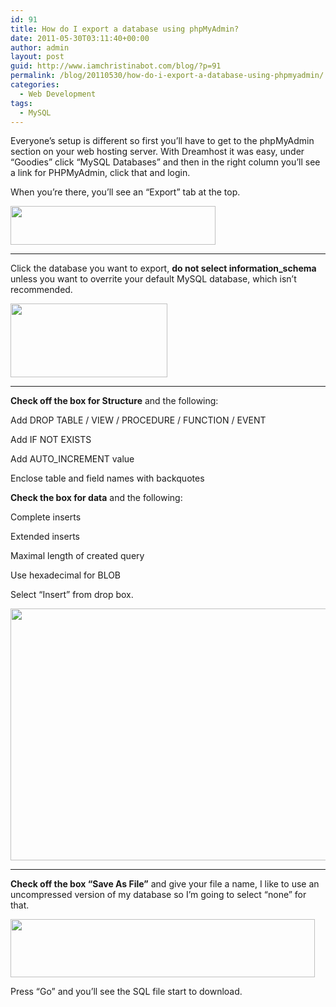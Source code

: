 ```yaml
---
id: 91
title: How do I export a database using phpMyAdmin?
date: 2011-05-30T03:11:40+00:00
author: admin
layout: post
guid: http://www.iamchristinabot.com/blog/?p=91
permalink: /blog/20110530/how-do-i-export-a-database-using-phpmyadmin/
categories:
  - Web Development
tags:
  - MySQL
---
```

Everyone&#8217;s setup is different so first you&#8217;ll have to get to the phpMyAdmin section on your web hosting server. With Dreamhost it was easy, under &#8220;Goodies&#8221; click &#8220;MySQL Databases&#8221; and then in the right column you&#8217;ll see a link for PHPMyAdmin, click that and login.

When you&#8217;re there, you&#8217;ll see an &#8220;Export&#8221; tab at the top.

<img src="{{ site.url | prepend: site.baseurl }}/blog/wp-content/uploads/2011/05/Screen-shot-2011-05-29-at-10.28.03-PM.png" alt="" title="Screen shot 2011-05-29 at 10.28.03 PM" width="328" height="62" class="aligncenter size-full wp-image-92" srcset="http://www.iamchristinabot.com/blog/wp-content/uploads/2011/05/Screen-shot-2011-05-29-at-10.28.03-PM.png 328w, http://www.iamchristinabot.com/blog/wp-content/uploads/2011/05/Screen-shot-2011-05-29-at-10.28.03-PM-300x56.png 300w" sizes="(max-width: 328px) 100vw, 328px" />

* * *

Click the database you want to export, **do not select information_schema** unless you want to overrite your default MySQL database, which isn&#8217;t recommended.

<img src="{{ site.url | prepend: site.baseurl }}/blog/wp-content/uploads/2011/05/Screen-shot-2011-05-29-at-10.33.41-PM.png" alt="" title="Screen shot 2011-05-29 at 10.33.41 PM" width="251" height="118" class="aligncenter size-full wp-image-93" />

* * *

**Check off the box for Structure** and the following:

Add DROP TABLE / VIEW / PROCEDURE / FUNCTION / EVENT

Add IF NOT EXISTS

Add AUTO_INCREMENT value

Enclose table and field names with backquotes

**Check the box for data** and the following:

Complete inserts

Extended inserts

Maximal length of created query

Use hexadecimal for BLOB

Select &#8220;Insert&#8221; from drop box.

<img src="{{ site.url | prepend: site.baseurl }}/blog/wp-content/uploads/2011/05/Screen-shot-2011-05-29-at-10.37.11-PM.png" alt="" title="Screen shot 2011-05-29 at 10.37.11 PM" width="583" height="403" class="aligncenter size-full wp-image-94" srcset="http://www.iamchristinabot.com/blog/wp-content/uploads/2011/05/Screen-shot-2011-05-29-at-10.37.11-PM.png 583w, http://www.iamchristinabot.com/blog/wp-content/uploads/2011/05/Screen-shot-2011-05-29-at-10.37.11-PM-300x207.png 300w" sizes="(max-width: 583px) 100vw, 583px" />

* * *

**Check off the box &#8220;Save As File&#8221;** and give your file a name, I like to use an uncompressed version of my database so I&#8217;m going to select &#8220;none&#8221; for that.

<img src="{{ site.url | prepend: site.baseurl }}/blog/wp-content/uploads/2011/05/Screen-shot-2011-05-29-at-10.44.12-PM.png" alt="" title="Screen shot 2011-05-29 at 10.44.12 PM" width="487" height="93" class="aligncenter size-full wp-image-95" srcset="http://www.iamchristinabot.com/blog/wp-content/uploads/2011/05/Screen-shot-2011-05-29-at-10.44.12-PM.png 487w, http://www.iamchristinabot.com/blog/wp-content/uploads/2011/05/Screen-shot-2011-05-29-at-10.44.12-PM-300x57.png 300w" sizes="(max-width: 487px) 100vw, 487px" />

Press &#8220;Go&#8221; and you&#8217;ll see the SQL file start to download.
